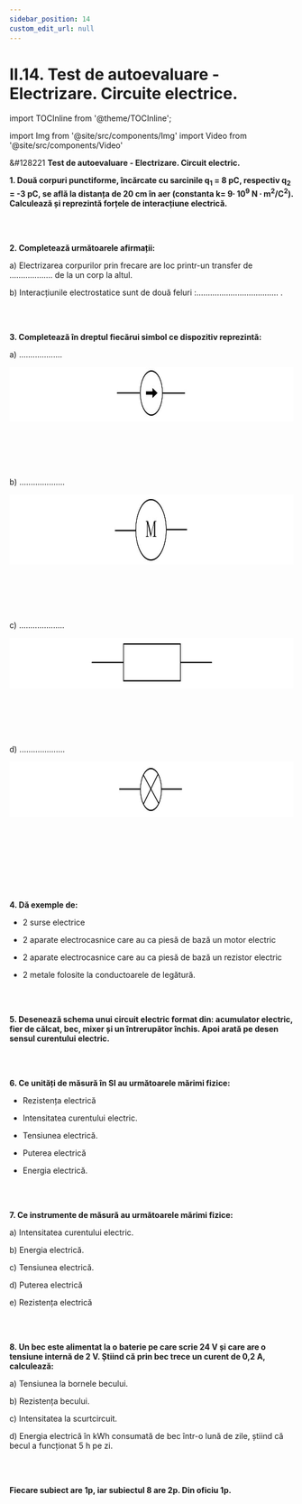 ```yaml
---
sidebar_position: 14
custom_edit_url: null
---
```


# II.14. Test de autoevaluare - Electrizare. Circuite electrice. 



import TOCInline from '@theme/TOCInline';

<TOCInline toc={toc} />



import Img from '@site/src/components/Img'
import Video from '@site/src/components/Video'








<div class="alert alert--warning" role="alert">

&#128221 **Test de autoevaluare - Electrizare. Circuit electric.**


**1. Două corpuri punctiforme, încărcate cu sarcinile q<sub>1</sub> = 8 pC, respectiv q<sub>2</sub> = -3 pC, se află la distanța de 20 cm în aer (constanta k= 9∙ 10<sup>9</sup> N ∙ m<sup>2</sup>/C<sup>2</sup>). Calculează și reprezintă forțele de interacțiune electrică.**

<br></br>

**2. Completează următoarele afirmații:**

a) Electrizarea corpurilor prin frecare are loc printr-un transfer de ………………. de la un corp la altul.

b) Interacțiunile electrostatice sunt de două feluri :……………………………… .



<br></br>

**3. Completează în dreptul fiecărui simbol ce dispozitiv reprezintă:**

a) ...................

<Img className="img-responsive4" src="fizica/clasa8/capitolul2/2_2_10_Poza1_SimbolSursaElectrica.jpg" width="1000" height="96" lazy={false} />

<br></br>
<br></br>

b) ....................

<Img className="img-responsive4" src="fizica/clasa8/capitolul2/2_2_1_Poza4_SimbolMotor.jpg" width="1000" height="124" lazy={false} />

<br></br>
<br></br>


c) ....................

<Img className="img-responsive4" src="fizica/clasa8/capitolul2/2_2_1_Poza3_SimbolRezistor.jpg" width="1000" height="90" lazy={false} />

<br></br>
<br></br>


d) ....................

<Img className="img-responsive4" src="fizica/clasa8/capitolul2/2_2_1_Poza2_SimbolBec.jpg" width="1000" height="98" lazy={false} />

<br></br>
<br></br>





<br></br>

**4. Dă exemple de:**

- 2 surse electrice

- 2 aparate electrocasnice care au ca piesă de bază un motor electric

- 2 aparate electrocasnice care au ca piesă de bază un rezistor electric

- 2 metale folosite la conductoarele de legătură.

<br></br>

**5. Desenează schema unui circuit electric format din: acumulator electric, fier de călcat, bec, mixer și un întrerupător închis. Apoi arată pe desen sensul curentului electric.**

<br></br>

**6. Ce unități de măsură în SI au următoarele mărimi fizice:**

- Rezistența electrică

- Intensitatea curentului electric.

- Tensiunea electrică.

- Puterea electrică

- Energia electrică.

<br></br>

**7. Ce instrumente de măsură au următoarele mărimi fizice:**

a) Intensitatea curentului electric.

b) Energia electrică.

c) Tensiunea electrică.

d) Puterea electrică

e) Rezistența electrică

<br></br>

**8. Un bec este alimentat la o baterie pe care scrie 24 V și care are o tensiune internă de 2 V. Știind că prin bec trece un curent de 0,2 A, calculează:**

a) Tensiunea la bornele becului.

b) Rezistența becului.

c) Intensitatea la scurtcircuit.

d) Energia electrică în kWh consumată de bec într-o lună de zile, știind că becul a funcționat 5 h pe zi.

<br></br>

**Fiecare subiect are 1p, iar subiectul 8 are 2p. Din oficiu 1p.**





</div>
